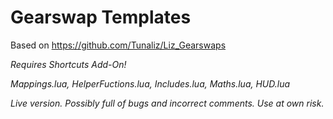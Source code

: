 # Gearswap Templates

Based on https://github.com/Tunaliz/Liz_Gearswaps

*Requires Shortcuts Add-On!*

*Mappings.lua, HelperFuctions.lua, Includes.lua, Maths.lua, HUD.lua*

*Live version. Possibly full of bugs and incorrect comments. Use at own risk.*
